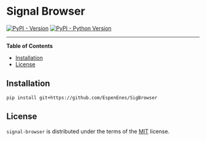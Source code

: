 # Signal Browser

[![PyPI - Version](https://img.shields.io/pypi/v/signal-browser.svg)](https://pypi.org/project/signal-browser)
[![PyPI - Python Version](https://img.shields.io/pypi/pyversions/signal-browser.svg)](https://pypi.org/project/signal-browser)

-----

**Table of Contents**

- [Installation](#installation)
- [License](#license)

## Installation

```console
pip install git+https://github.com/EspenEnes/SigBrowser
```

## License

`signal-browser` is distributed under the terms of the [MIT](https://spdx.org/licenses/MIT.html) license.
